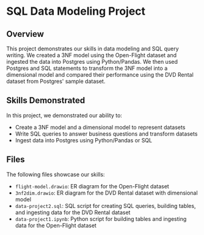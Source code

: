 # SQL Data Modeling Project

## Overview

This project demonstrates our skills in data modeling and SQL query writing. We created a 3NF model using the Open-Flight dataset and ingested the data into Postgres using Python/Pandas. We then used Postgres and SQL statements to transform the 3NF model into a dimensional model and compared their performance using the DVD Rental dataset from Postgres' sample dataset. 

## Skills Demonstrated

In this project, we demonstrated our ability to:

- Create a 3NF model and a dimensional model to represent datasets
- Write SQL queries to answer business questions and transform datasets
- Ingest data into Postgres using Python/Pandas or SQL

## Files

The following files showcase our skills:

- `flight-model.drawio`: ER diagram for the Open-Flight dataset
- `3nf2dim.drawio`: ER diagram for the DVD Rental dataset with dimensional model
- `data-project2.sql`: SQL script for creating SQL queries, building tables, and ingesting data for the DVD Rental dataset
- `data-project1.ipynb`: Python script for building tables and ingesting data for the Open-Flight dataset
